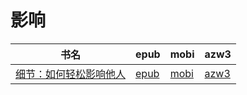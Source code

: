 # 影响

| 书名 | epub | mobi | azw3 |
| --- | --- | --- | --- |
| [细节：如何轻松影响他人](http://ct.dalanmei.com/f/31084289-571774694-63683f) | [epub](http://ct.dalanmei.com/f/31084289-571774694-63683f) | [mobi](http://ct.dalanmei.com/f/31084289-571497385-b97895) | [azw3](http://ct.dalanmei.com/f/31084289-571871350-e0faba) |
